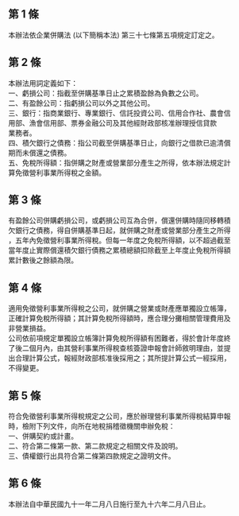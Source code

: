 第 1 條
-------
本辦法依企業併購法 (以下簡稱本法) 第三十七條第五項規定訂定之。

第 2 條
-------
本辦法用詞定義如下：  
一、虧損公司：指截至併購基準日止之累積盈餘為負數之公司。  
二、有盈餘公司：指虧損公司以外之其他公司。  
三、銀行：指商業銀行、專業銀行、信託投資公司、信用合作社、農會信  
    用部、漁會信用部、票券金融公司及其他經財政部核准辦理授信貸款  
    業務者。  
四、積欠銀行之債務：指公司截至併購基準日止，向銀行之借款已逾清償  
    期而未償還之債務。  
五、免稅所得額：指併購之財產或營業部分產生之所得，依本辦法規定計  
    算免徵營利事業所得稅之金額。

第 3 條
-------
有盈餘公司併購虧損公司，或虧損公司互為合併，償還併購時隨同移轉積  
欠銀行之債務，得自併購基準日起，就併購之財產或營業部分產生之所得  
，五年內免徵營利事業所得稅。但每一年度之免稅所得額，以不超過截至  
當年度止實際償還積欠銀行債務之累積總額扣除截至上年度止免稅所得額  
累計數後之餘額為限。

第 4 條
-------
適用免徵營利事業所得稅之公司，就併購之營業或財產應單獨設立帳簿，  
正確計算免稅所得額；其計算免稅所得額時，應合理分攤相關管理費用及  
非營業損益。  
公司依前項規定單獨設立帳簿計算免稅所得額有困難者，得於會計年度終  
了後二個月內，由其營利事業所得稅查核簽證申報會計師敘明理由，並提  
出合理計算公式，報經財政部核准後採用之；其所提計算公式一經採用，  
不得變更。

第 5 條
-------
符合免徵營利事業所得稅規定之公司，應於辦理營利事業所得稅結算申報  
時，檢附下列文件，向所在地稅捐稽徵機關申辦免稅：  
一、併購契約或計畫。  
二、符合第二條第一款、第二款規定之相關文件及說明。  
三、債權銀行出具符合第二條第四款規定之證明文件。

第 6 條
-------
本辦法自中華民國九十一年二月八日施行至九十六年二月八日止。

